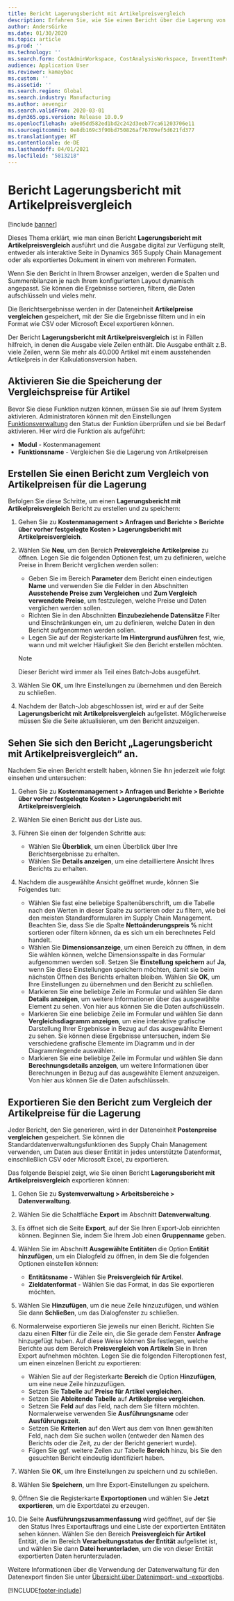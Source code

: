 ```yaml
---
title: Bericht Lagerungsbericht mit Artikelpreisvergleich
description: Erfahren Sie, wie Sie einen Bericht über die Lagerung von Artikelpreisen erstellen und dann das Ergebnis durchsuchen und/oder exportieren können.
author: AndersGirke
ms.date: 01/30/2020
ms.topic: article
ms.prod: ''
ms.technology: ''
ms.search.form: CostAdminWorkspace, CostAnalysisWorkspace, InventItemPriceCompareStorage, InventItemPriceCompareStorageDetailsChart, InventItemPriceCompareStorageDetails
audience: Application User
ms.reviewer: kamaybac
ms.custom: ''
ms.assetid: ''
ms.search.region: Global
ms.search.industry: Manufacturing
ms.author: aevengir
ms.search.validFrom: 2020-03-01
ms.dyn365.ops.version: Release 10.0.9
ms.openlocfilehash: a9e05dd582ed1bd2c242d3eeb77ca61203706e11
ms.sourcegitcommit: 0e8db169c3f90bd750826af76709ef5d621fd377
ms.translationtype: HT
ms.contentlocale: de-DE
ms.lasthandoff: 04/01/2021
ms.locfileid: "5813218"
---
```

# <a name="compare-item-prices-storage-report"></a>Bericht Lagerungsbericht mit Artikelpreisvergleich

[!include [banner](../includes/banner.md)]

Dieses Thema erklärt, wie man einen Bericht **Lagerungsbericht mit Artikelpreisvergleich** ausführt und die Ausgabe digital zur Verfügung stellt, entweder als interaktive Seite in Dynamics 365 Supply Chain Management oder als exportiertes Dokument in einem von mehreren Formaten.

Wenn Sie den Bericht in Ihrem Browser anzeigen, werden die Spalten und Summenbilanzen je nach Ihrem konfigurierten Layout dynamisch angepasst. Sie können die Ergebnisse sortieren, filtern, die Daten aufschlüsseln und vieles mehr.

Die Berichtsergebnisse werden in der Dateneinheit **Artikelpreise vergleichen** gespeichert, mit der Sie die Ergebnisse filtern und in ein Format wie CSV oder Microsoft Excel exportieren können.

Der Bericht **Lagerungsbericht mit Artikelpreisvergleich** ist in Fällen hilfreich, in denen die Ausgabe viele Zeilen enthält. Die Ausgabe enthält z.B. viele Zeilen, wenn Sie mehr als 40.000 Artikel mit einem ausstehenden Artikelpreis in der Kalkulationsversion haben.

## <a name="enable-compare-item-prices-storage"></a>Aktivieren Sie die Speicherung der Vergleichspreise für Artikel

Bevor Sie diese Funktion nutzen können, müssen Sie sie auf Ihrem System aktivieren. Administratoren können mit den Einstellungen [Funktionsverwaltung](../../fin-ops-core/fin-ops/get-started/feature-management/feature-management-overview.md) den Status der Funktion überprüfen und sie bei Bedarf aktivieren. Hier wird die Funktion als aufgeführt:

- **Modul** - Kostenmanagement
- **Funktionsname** - Vergleichen Sie die Lagerung von Artikelpreisen

## <a name="generate-a-compare-item-prices-storage-report"></a>Erstellen Sie einen Bericht zum Vergleich von Artikelpreisen für die Lagerung

Befolgen Sie diese Schritte, um einen **Lagerungsbericht mit Artikelpreisvergleich** Bericht zu erstellen und zu speichern:

1. Gehen Sie zu **Kostenmanagement > Anfragen und Berichte > Berichte über vorher festgelegte Kosten > Lagerungsbericht mit Artikelpreisvergleich**.

1. Wählen Sie **Neu**, um den Bereich **Preisvergleiche Artikelpreise** zu öffnen. Legen Sie die folgenden Optionen fest, um zu definieren, welche Preise in Ihrem Bericht verglichen werden sollen:

    - Geben Sie im Bereich **Parameter** dem Bericht einen eindeutigen **Name** und verwenden Sie die Felder in den Abschnitten **Ausstehende Preise zum Vergleichen** und **Zum Vergleich verwendete Preise**, um festzulegen, welche Preise und Daten verglichen werden sollen.
    - Richten Sie in den Abschnitten **Einzubeziehende Datensätze** Filter und Einschränkungen ein, um zu definieren, welche Daten in den Bericht aufgenommen werden sollen.
    - Legen Sie auf der Registerkarte **Im Hintergrund ausführen** fest, wie, wann und mit welcher Häufigkeit Sie den Bericht erstellen möchten.
    > [!NOTE]
    > Dieser Bericht wird immer als Teil eines Batch-Jobs ausgeführt.

1. Wählen Sie **OK**, um Ihre Einstellungen zu übernehmen und den Bereich zu schließen.

1. Nachdem der Batch-Job abgeschlossen ist, wird er auf der Seite **Lagerungsbericht mit Artikelpreisvergleich** aufgelistet. Möglicherweise müssen Sie die Seite aktualisieren, um den Bericht anzuzeigen.

## <a name="explore-the-compare-item-prices-storage-report"></a>Sehen Sie sich den Bericht „Lagerungsbericht mit Artikelpreisvergleich“ an.

Nachdem Sie einen Bericht erstellt haben, können Sie ihn jederzeit wie folgt einsehen und untersuchen:

1. Gehen Sie zu **Kostenmanagement > Anfragen und Berichte > Berichte über vorher festgelegte Kosten > Lagerungsbericht mit Artikelpreisvergleich**.

1. Wählen Sie einen Bericht aus der Liste aus.

1. Führen Sie einen der folgenden Schritte aus:

    - Wählen Sie **Überblick**, um einen Überblick über Ihre Berichtsergebnisse zu erhalten.
    - Wählen Sie **Details anzeigen**, um eine detailliertere Ansicht Ihres Berichts zu erhalten.

1. Nachdem die ausgewählte Ansicht geöffnet wurde, können Sie Folgendes tun:

    - Wählen Sie fast eine beliebige Spaltenüberschrift, um die Tabelle nach den Werten in dieser Spalte zu sortieren oder zu filtern, wie bei den meisten Standardformularen im Supply Chain Management. Beachten Sie, dass Sie die Spalte **Nettoänderungspreis %** nicht sortieren oder filtern können, da es sich um ein berechnetes Feld handelt.
    - Wählen Sie **Dimensionsanzeige**, um einen Bereich zu öffnen, in dem Sie wählen können, welche Dimensionsspalte in das Formular aufgenommen werden soll. Setzen Sie **Einstellung speichern** auf **Ja**, wenn Sie diese Einstellungen speichern möchten, damit sie beim nächsten Öffnen des Berichts erhalten bleiben. Wählen Sie **OK**, um Ihre Einstellungen zu übernehmen und den Bericht zu schließen.
    - Markieren Sie eine beliebige Zeile im Formular und wählen Sie dann **Details anzeigen**, um weitere Informationen über das ausgewählte Element zu sehen. Von hier aus können Sie die Daten aufschlüsseln.
    - Markieren Sie eine beliebige Zeile im Formular und wählen Sie dann **Vergleichsdiagramm anzeigen**, um eine interaktive grafische Darstellung Ihrer Ergebnisse in Bezug auf das ausgewählte Element zu sehen. Sie können diese Ergebnisse untersuchen, indem Sie verschiedene grafische Elemente im Diagramm und in der Diagrammlegende auswählen.
    - Markieren Sie eine beliebige Zeile im Formular und wählen Sie dann **Berechnungsdetails anzeigen**, um weitere Informationen über Berechnungen in Bezug auf das ausgewählte Element anzuzeigen. Von hier aus können Sie die Daten aufschlüsseln.

## <a name="export-the-compare-item-prices-storage-report"></a>Exportieren Sie den Bericht zum Vergleich der Artikelpreise für die Lagerung

Jeder Bericht, den Sie generieren, wird in der Dateneinheit **Postenpreise vergleichen** gespeichert. Sie können die Standarddatenverwaltungsfunktionen des Supply Chain Management verwenden, um Daten aus dieser Entität in jedes unterstützte Datenformat, einschließlich CSV oder Microsoft Excel, zu exportieren.

Das folgende Beispiel zeigt, wie Sie einen Bericht **Lagerungsbericht mit Artikelpreisvergleich** exportieren können:

1. Gehen Sie zu **Systemverwaltung > Arbeitsbereiche > Datenverwaltung**.

1. Wählen Sie die Schaltfläche **Export** im Abschnitt **Datenverwaltung**.

1. Es öffnet sich die Seite **Export**, auf der Sie Ihren Export-Job einrichten können. Beginnen Sie, indem Sie Ihrem Job einen **Gruppenname** geben.

1. Wählen Sie im Abschnitt **Ausgewählte Entitäten** die Option **Entität hinzufügen**, um ein Dialogfeld zu öffnen, in dem Sie die folgenden Optionen einstellen können:

    - **Entitätsname** - Wählen Sie **Preisvergleich für Artikel**.
    - **Zieldatenformat** - Wählen Sie das Format, in das Sie exportieren möchten.

1. Wählen Sie **Hinzufügen**, um die neue Zeile hinzuzufügen, und wählen Sie dann **Schließen**, um das Dialogfenster zu schließen.

1. Normalerweise exportieren Sie jeweils nur einen Bericht. Richten Sie dazu einen **Filter** für die Zeile ein, die Sie gerade dem Fenster **Anfrage** hinzugefügt haben. Auf diese Weise können Sie festlegen, welche Berichte aus dem Bereich **Preisvergleich von Artikeln** Sie in Ihren Export aufnehmen möchten. Legen Sie die folgenden Filteroptionen fest, um einen einzelnen Bericht zu exportieren:

    - Wählen Sie auf der Registerkarte **Bereich** die Option **Hinzufügen**, um eine neue Zeile hinzuzufügen.
    - Setzen Sie **Tabelle** auf **Preise für Artikel vergleichen**.
    - Setzen Sie **Ableitende Tabelle** auf **Artikelpreise vergleichen**.
    - Setzen Sie **Feld** auf das Feld, nach dem Sie filtern möchten. Normalerweise verwenden Sie **Ausführungsname** oder **Ausführungszeit**.
    - Setzen Sie **Kriterien** auf den Wert aus dem von Ihnen gewählten Feld, nach dem Sie suchen wollen (entweder den Namen des Berichts oder die Zeit, zu der der Bericht generiert wurde).
    - Fügen Sie ggf. weitere Zeilen zur Tabelle **Bereich** hinzu, bis Sie den gesuchten Bericht eindeutig identifiziert haben.

1. Wählen Sie **OK**, um Ihre Einstellungen zu speichern und zu schließen.

1. Wählen Sie **Speichern**, um Ihre Export-Einstellungen zu speichern.

1. Öffnen Sie die Registerkarte **Exportoptionen** und wählen Sie **Jetzt exportieren**, um die Exportdatei zu erzeugen.

1. Die Seite **Ausführungszusammenfassung** wird geöffnet, auf der Sie den Status Ihres Exportauftrags und eine Liste der exportierten Entitäten sehen können. Wählen Sie den Bereich **Preisvergleich für Artikel** Entität, die im Bereich **Verarbeitungsstatus der Entität** aufgelistet ist, und wählen Sie dann **Datei herunterladen**, um die von dieser Entität exportierten Daten herunterzuladen.

Weitere Informationen über die Verwendung der Datenverwaltung für den Datenexport finden Sie unter [Übersicht über Datenimport- und -exportjobs](../../fin-ops-core/dev-itpro/data-entities/data-import-export-job.md).


[!INCLUDE[footer-include](../../includes/footer-banner.md)]